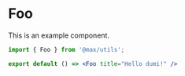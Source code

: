 # Foo

This is an example component.

```jsx
import { Foo } from '@max/utils';

export default () => <Foo title="Hello dumi!" />
```
